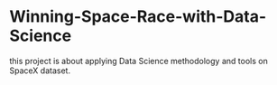 # Winning-Space-Race-with-Data-Science
this project is about applying Data Science methodology and tools on SpaceX dataset.
